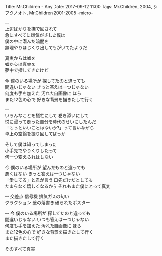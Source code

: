 Title: Mr.Children - Any
Date: 2017-09-12 11:00
Tags: Mr.Children, 2004, シフクノオト, Mr.Children 2001-2005 -micro-


--  
上辺ばかりを撫で回されて  
急にすべてに嫌気がさした僕は  
僕の中に潜んだ暗闇を  
無理やりほじくり出してもがいてたようだ  
  
真実からは嘘を  
嘘からは真実を  
夢中で探してきたけど  
  
今 僕のいる場所が 探してたのと違っても  
間違いじゃない きっと答えは一つじゃない  
何度も手を加えた 汚れた自画像に ほら  
また12色の心で 好きな背景を描きたして行く  
  
--  
いろんなことを犠牲にして 巻き添いにして  
悦に浸って走った自分を時代のせいにしたんだ  
「もっといいことはないか?」って言いながら  
卓上の空論を振り回してばっか  
  
そして僕は知ってしまった  
小手先でやりくりしたって  
何一つ変えられはしない  
  
今 僕のいる場所が 望んだものと違っても  
悪くはない きっと答えは一つじゃない  
「愛してる」と君が言う 口先だけだとしても  
たまらなく嬉しくなるから それもまた僕にとって真実  
  
--
交差点 信号機 排気ガスの匂い  
クラクション 壁の落書き 破られたポスター  
  
--
今 僕のいる場所が 探してたのと違っても  
間違いじゃない いつも答えは一つじゃない  
何度も手を加えた 汚れた自画像に ほら  
また12色の心で 好きな背景を描きたして行く  
また描きたして行く  
  
そのすべて真実  
